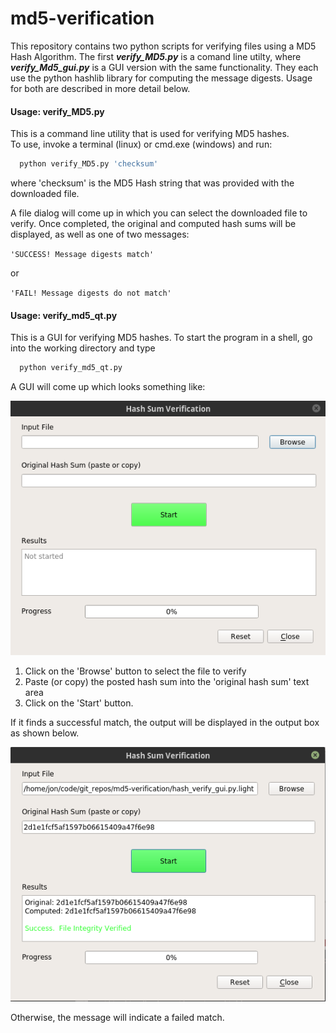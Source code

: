 # md5-verification

This repository contains two python scripts for verifying files using a MD5 Hash Algorithm.  The first **_verify_MD5.py_** is a comand line utilty, where **_verify_Md5_gui.py_** is a GUI version with the same functionality. They each use the python hashlib library for computing the message digests.  Usage for both are described in more detail below. <br>

#### Usage: verify_MD5.py

This is a command line utility that is used for verifying MD5 hashes.  
To use, invoke a terminal (linux) or cmd.exe (windows) and run:
```python
  python verify_MD5.py 'checksum'
``` 


 where 'checksum' is the MD5 Hash string that was provided with the downloaded file.  
 
 
 A file dialog will come up in which you can select the downloaded file to verify.  Once completed, the original and computed hash sums will be displayed, as well as one of two messages:  
 
`'SUCCESS! Message digests match' ` 

or 

 `'FAIL! Message digests do not match'`


#### Usage: verify_md5_qt.py

This is a GUI for verifying MD5 hashes.  To start the program in a shell, go into the working directory and type

```python
  python verify_md5_qt.py
```

A GUI will come up which looks something like:  


  ![GUI Image](/images/MD5_gui_blank.png)
  
  
1. Click on the 'Browse' button to select the file to verify
2. Paste (or copy) the posted hash sum into the 'original hash sum' text area
3. Click on the 'Start' button.

If it finds a successful match, the output will be displayed in the output box as shown below.  


![GUI Image](/images/MD5_gui_2.png)


Otherwise, the message will indicate a failed match.



